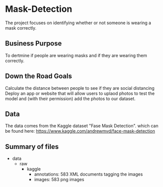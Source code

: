 # Mask-Detection
The project focuses on identifying whether or not someone is wearing a mask correctly.

## Business Purpose
To dertmine if people are wearing masks and if they are wearing them correctly.

## Down the Road Goals
Calculate the distance between people to see if they are social distancing
Deploy an app or website that will allow users to uplaod photos to test the model and (with their permission) add the photos to our dataset.

## Data
The data comes from the Kaggle dataset "Fase Mask Detection". which can be found here: https://www.kaggle.com/andrewmvd/face-mask-detection

## Summary of files
- data
  - raw
    - kaggle
      - annotations: 583 XML documents tagging the images
      - images: 583 png images

